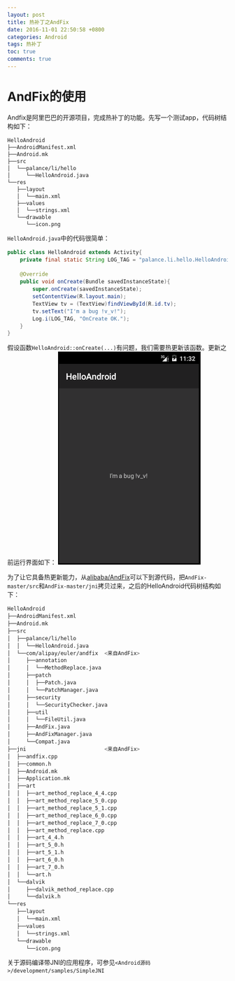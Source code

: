 ```yaml
---
layout: post
title: 热补丁之AndFix
date: 2016-11-01 22:50:58 +0800
categories: Android
tags: 热补丁
toc: true
comments: true
---
```

# AndFix的使用
Andfix是阿里巴巴的开源项目，完成热补丁的功能。先写一个测试app，代码树结构如下：<!-- more -->
```
HelloAndroid
├──AndroidManifest.xml
├──Android.mk
├──src
│  └──palance/li/hello
│     └──HelloAndroid.java
└──res
   ├──layout
   │  └──main.xml
   ├──values
   │  └──strings.xml
   └──drawable
      └──icon.png 
```
`HelloAndroid.java`中的代码很简单：
``` java
public class HelloAndroid extends Activity{
    private final static String LOG_TAG = "palance.li.hello.HelloAndroid";

    @Override
    public void onCreate(Bundle savedInstanceState){
        super.onCreate(savedInstanceState);
        setContentView(R.layout.main);
        TextView tv = (TextView)findViewById(R.id.tv);
        tv.setText("I'm a bug !v_v!");
        Log.i(LOG_TAG, "OnCreate OK.");
    }
}
```
假设函数`HelloAndroid::onCreate(...)`有问题，我们需要热更新该函数。更新之前运行界面如下：
![测试app被patch前](1101AndFix/img01.png)

为了让它具备热更新能力，从[alibaba/AndFix](https://github.com/alibaba/AndFix)可以下到源代码，把`AndFix-master/src`和`AndFix-master/jni`拷贝过来，之后的HelloAndroid代码树结构如下：
``` bash
HelloAndroid
├──AndroidManifest.xml
├──Android.mk
├──src
│  ├──palance/li/hello
│  │  └──HelloAndroid.java
│  └──com/alipay/euler/andfix  <来自AndFix>
│     ├──annotation
│     │  └──MethodReplace.java
│     ├──patch
│     │  ├──Patch.java
│     │  └──PatchManager.java
│     ├──security
│     │  └──SecurityChecker.java
│     ├──util
│     │  └──FileUtil.java
│     ├──AndFix.java
│     ├──AndFixManager.java
│     └──Compat.java
├──jni                         <来自AndFix>
│  ├──andfix.cpp
│  ├──common.h
│  ├──Android.mk
│  ├──Application.mk
│  ├──art
│  │  ├──art_method_replace_4_4.cpp
│  │  ├──art_method_replace_5_0.cpp
│  │  ├──art_method_replace_5_1.cpp
│  │  ├──art_method_replace_6_0.cpp
│  │  ├──art_method_replace_7_0.cpp
│  │  ├──art_method_replace.cpp
│  │  ├──art_4_4.h
│  │  ├──art_5_0.h
│  │  ├──art_5_1.h
│  │  ├──art_6_0.h
│  │  ├──art_7_0.h
│  │  └──art.h
│  └──dalvik
│     ├──dalvik_method_replace.cpp
│     └──dalvik.h
└──res
   ├──layout
   │  └──main.xml
   ├──values
   │  └──strings.xml
   └──drawable
      └──icon.png
```
关于源码编译带JNI的应用程序，可参见`<Android源码>/development/samples/SimpleJNI`
